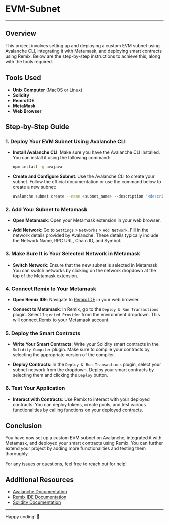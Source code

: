 # EVM-Subnet
--- 
## Overview

This project involves setting up and deploying a custom EVM subnet using Avalanche CLI, integrating it with Metamask, and deploying smart contracts using Remix. Below are the step-by-step instructions to achieve this, along with the tools required.

## Tools Used

- **Unix Computer** (MacOS or Linux)
- **Solidity**
- **Remix IDE**
- **MetaMask**
- **Web Browser**

## Step-by-Step Guide

### 1. Deploy Your EVM Subnet Using Avalanche CLI

- **Install Avalanche CLI**:
  Make sure you have the Avalanche CLI installed. You can install it using the following command:
  ```bash
  npm install -g avajava
  ```

- **Create and Configure Subnet**:
  Use the Avalanche CLI to create your subnet. Follow the official documentation or use the command below to create a new subnet:
  ```bash
  avalanche subnet create --name <subnet_name> --description "<description>"
  ```

### 2. Add Your Subnet to Metamask

- **Open Metamask**:
  Open your Metamask extension in your web browser.

- **Add Network**:
  Go to `Settings` > `Networks` > `Add Network`. Fill in the network details provided by Avalanche. These details typically include the Network Name, RPC URL, Chain ID, and Symbol. 

### 3. Make Sure It is Your Selected Network in Metamask

- **Switch Network**:
  Ensure that the new subnet is selected in Metamask. You can switch networks by clicking on the network dropdown at the top of the Metamask extension.

### 4. Connect Remix to Your Metamask

- **Open Remix IDE**:
  Navigate to [Remix IDE](https://remix.ethereum.org/) in your web browser.

- **Connect to Metamask**:
  In Remix, go to the `Deploy & Run Transactions` plugin. Select `Injected Provider` from the environment dropdown. This will connect Remix to your Metamask account.

### 5. Deploy the Smart Contracts

- **Write Your Smart Contracts**:
  Write your Solidity smart contracts in the `Solidity Compiler` plugin. Make sure to compile your contracts by selecting the appropriate version of the compiler.

- **Deploy Contracts**:
  In the `Deploy & Run Transactions` plugin, select your subnet network from the dropdown. Deploy your smart contracts by selecting them and clicking the `Deploy` button.

### 6. Test Your Application

- **Interact with Contracts**:
  Use Remix to interact with your deployed contracts. You can deploy tokens, create pools, and test various functionalities by calling functions on your deployed contracts.

## Conclusion

You have now set up a custom EVM subnet on Avalanche, integrated it with Metamask, and deployed your smart contracts using Remix. You can further extend your project by adding more functionalities and testing them thoroughly.

For any issues or questions, feel free to reach out for help!

## Additional Resources

- [Avalanche Documentation](https://docs.avax.network/)
- [Remix IDE Documentation](https://remix-ide.readthedocs.io/)
- [Solidity Documentation](https://soliditylang.org/docs/)

---

Happy coding! 🚀
